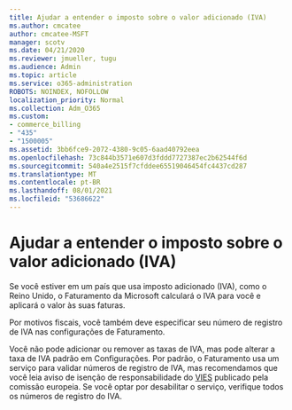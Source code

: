 ```yaml
---
title: Ajudar a entender o imposto sobre o valor adicionado (IVA)
ms.author: cmcatee
author: cmcatee-MSFT
manager: scotv
ms.date: 04/21/2020
ms.reviewer: jmueller, tugu
ms.audience: Admin
ms.topic: article
ms.service: o365-administration
ROBOTS: NOINDEX, NOFOLLOW
localization_priority: Normal
ms.collection: Adm_O365
ms.custom:
- commerce_billing
- "435"
- "1500005"
ms.assetid: 3bb6fce9-2072-4380-9c05-6aad40792eea
ms.openlocfilehash: 73c844b3571e607d3fddd7727387ec2b62544f6d
ms.sourcegitcommit: 540a4e2515f7cfddee65519046454fc4437cd287
ms.translationtype: MT
ms.contentlocale: pt-BR
ms.lasthandoff: 08/01/2021
ms.locfileid: "53686622"
---
```

# <a name="help-understanding-value-added-tax-vat"></a>Ajudar a entender o imposto sobre o valor adicionado (IVA)

Se você estiver em um país que usa imposto adicionado (IVA), como o Reino Unido, o Faturamento da Microsoft calculará o IVA para você e aplicará o valor às suas faturas.
  
Por motivos fiscais, você também deve especificar seu número de registro de IVA nas configurações de Faturamento.
  
Você não pode adicionar ou remover as taxas de IVA, mas pode alterar a taxa de IVA padrão em Configurações. Por padrão, o Faturamento usa um serviço para validar números de registro de IVA, mas recomendamos que você leia aviso de isenção de responsabilidade do [VIES](https://go.microsoft.com/fwlink/?LinkID=841741) publicado pela comissão europeia. Se você optar por desabilitar o serviço, verifique todos os números de registro do IVA.